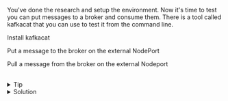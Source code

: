 You've done the research and setup the environment. Now it's time to test you can put messages to a broker and consume them. There is a tool called kafkacat that you can use to test it from the command line.

Install kafkacat 

Put a message to the broker on the external NodePort

Pull a message from the broker on the external Nodeport

<br>

<details>
<summary>Tip</summary>

Relevant Documentation [kafkacat](https://dev.to/de_maric/learn-how-to-use-kafkacat-the-most-versatile-kafka-cli-client-1kb4)

</details>

<details>
<summary>Solution</summary>

Install kafkacat tool
```plain
apt -y install kafkacat
```{{exec}}

For the communication to work, we have just one last thing to do, modify our /etc/hosts and make sure the port is forwarded from localhost to port 9092.

```plain
kubectl port-forward $(kubectl get pods -n kafka | grep kafka | awk '{print $1}') 9092 -n kafka &
echo "127.0.0.1 localhost kafka-broker" >> /etc/hosts
```{{exec}}

Hit enter after this command.

This will work for now, we could clean up our /etc/hosts file later if we wanted.

Send a message into kafka with kafkacat

```plain
echo "This is my message at $(date)" | kafkacat -P -b node01:31000 -t test
```{{exec}}

Now we consume that message from kafka. 

```plain
timeout 3 kafkacat -C -b node01:31000 -t test
```{{exec}}

If this works, you can continue to use whatever other tool you may want to work with. For now your team has a funcioning Kafka broker and can start to work on event driven architecture in your environment.

</details>